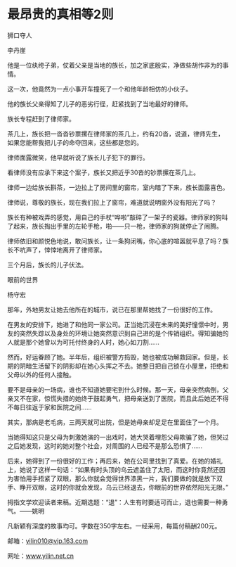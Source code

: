 # 最昂贵的真相等2则

狮口夺人 

李丹崖 

他是一位纨绔子弟，仗着父亲是当地的族长，加之家底殷实，净做些胡作非为的事情。 

这一次，他竟然为一点小事开车撞死了一个和他年龄相仿的小伙子。 

他的族长父亲得知了儿子的恶劣行径，赶紧找到了当地最好的律师。 

族长专程赶到了律师家。 

茶几上，族长把一沓沓钞票摞在律师家的茶几上，约有20沓，说道，律师先生，如果您能帮我把儿子的命夺回来，这些都是您的。 

律师面露微笑，他早就听说了族长儿子犯下的罪行。 

看律师没有应承下来这个案子，族长又把近乎30沓的钞票摞在茶几上。 

律师一边给族长斟茶，一边拉上了房间里的窗帘，室内暗了下来，族长面露喜色。 

律师说，尊敬的族长，现在我们拉上了窗帘，难道就说明窗外没有阳光了吗？ 

族长有种被戏弄的感觉，用自己的手杖“哗啦”敲碎了一架子的瓷器。律师家的狗叫了起来，族长掏出手里的左轮手枪，啪——只一枪，律师家的狗就停止了闹腾。 

律师依旧和颜悦色地说，敢问族长，让一条狗闭嘴，你心底的喧嚣就平息了吗？族长不吭声了，悻悻地离开了律师家。 

三个月后，族长的儿子伏法。 

眼前的世界 

杨守宏 

那年，外地男友让她去他所在的城市，说已在那里帮她找了一份很好的工作。 

在男友的安排下，她进了和他同一家公司。正当她沉浸在未来的美好憧憬中时，男友的突然失踪以及身处的环境让她突然意识到自己进的是个传销组织。得知骗她的人就是那个她曾以为可托付终身的人时，她心如刀割…… 

然而，好运眷顾了她。半年后，组织被警方捣毁，她也被成功解救回家。但是，长期的阴暗生活留下的阴影却在她心头挥之不去。她整日把自己锁在小屋里，拒绝和父母以外的任何人接触。 

要不是母亲的一场病，谁也不知道她要宅到什么时候。那一天，母亲突然病倒，父亲又不在家，惊慌失措的她终于鼓起勇气，把母亲送到了医院，而且此后她还不得不每日往返于家和医院之间…… 

其实，那病是老毛病，三两天就可出院，但是她母亲却足足在里面住了一个月。 

当她得知这只是父母为刺激她演的一出戏时，她大哭着埋怨父母欺骗了她，但哭过之后她发现，这时的她对整个社会，对周围的人已经不是那么恐惧了…… 

后来，她得到了一份很好的工作；再后来，她在公司里找到了真爱。在她的婚礼上，她说了这样一句话：“如果有时头顶的乌云遮盖住了太阳，而这时你竟然还因为害怕用手捂紧了双眼，那么你就会觉得世界漆黑一片，我们要做的就是放下双手、睁开双眼，这时的你就会发现，乌云已经退去，你眼前的世界依然阳光无限。” 

拇指文学欢迎读者来稿。近期选题：“退”：人生有时要适可而止，退也需要一种勇气。——姚明 

凡新颖有深度的故事均可。字数在350字左右。一经采用，每篇付稿酬200元。 

邮箱：yilin010@vip.163.com 

网址：www.yilin.net.cn